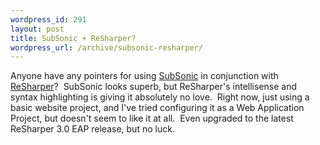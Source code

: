 ```yaml
--- 
wordpress_id: 291
layout: post
title: SubSonic + ReSharper?
wordpress_url: /archive/subsonic-resharper/
---
```


<p>Anyone have any pointers for using <a href="http://www.codeplex.com/actionpack">SubSonic</a>&nbsp;in conjunction with <a href="http://www.jetbrains.com/resharper/">ReSharper</a>?&nbsp; SubSonic looks superb, but ReSharper&#39;s intellisense and syntax highlighting is giving it absolutely no love.&nbsp; Right now, just using a basic website project, and I&#39;ve tried configuring it as a Web Application Project, but doesn&#39;t seem to like it at all.&nbsp; Even upgraded to the latest ReSharper 3.0 EAP release, but no luck.</p>
         
